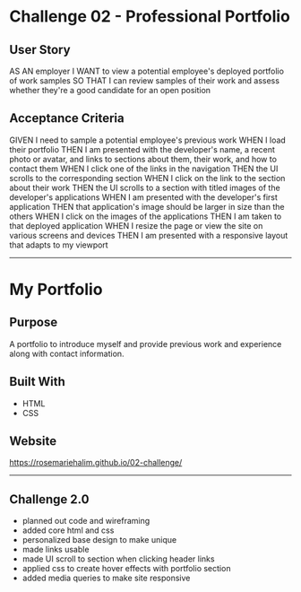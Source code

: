 #   Challenge 02 - Professional Portfolio

##  User Story

AS AN employer
I WANT to view a potential employee's deployed portfolio of work samples
SO THAT I can review samples of their work and assess whether they're a good candidate for an open position

## Acceptance Criteria

GIVEN I need to sample a potential employee's previous work
WHEN I load their portfolio
THEN I am presented with the developer's name, a recent photo or avatar, and links to sections about them, their work, and how to contact them
WHEN I click one of the links in the navigation
THEN the UI scrolls to the corresponding section
WHEN I click on the link to the section about their work
THEN the UI scrolls to a section with titled images of the developer's applications
WHEN I am presented with the developer's first application
THEN that application's image should be larger in size than the others
WHEN I click on the images of the applications
THEN I am taken to that deployed application
WHEN I resize the page or view the site on various screens and devices
THEN I am presented with a responsive layout that adapts to my viewport

---

# My Portfolio

## Purpose
A portfolio to introduce myself and provide previous work and experience along with contact information. 

## Built With
* HTML
* CSS

## Website
https://rosemariehalim.github.io/02-challenge/

---

## Challenge 2.0

* planned out code and wireframing
* added core html and css
* personalized base design to make unique
* made links usable
* made UI scroll to section when clicking header links
* applied css to create hover effects with portfolio section
* added media queries to make site responsive
